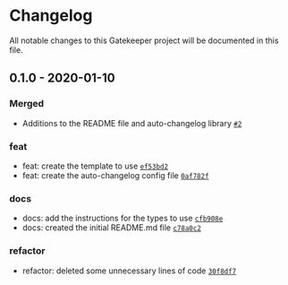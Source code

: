 # Changelog

All notable changes to this Gatekeeper project will be documented in this file.

## 0.1.0 - 2020-01-10

### Merged

- Additions to the README file and auto-changelog library [`#2`](https://github.com/jesuskata/test-newchangelog/pull/2)

### feat

- feat: create the template to use [`ef53bd2`](https://github.com/jesuskata/test-newchangelog/commit/ef53bd28c2f211cc79d0606212df9d894cee5fec)
- feat: create the auto-changelog config file [`0af782f`](https://github.com/jesuskata/test-newchangelog/commit/0af782f2fc1e06f7d1d118981bc5e34dc2f57a72)

### docs

- docs: add the instructions for the types to use [`cfb908e`](https://github.com/jesuskata/test-newchangelog/commit/cfb908e2c66f97216acf85238a9759db18bc2a15)
- docs: created the initial README.md file [`c78a0c2`](https://github.com/jesuskata/test-newchangelog/commit/c78a0c28b59aa8140abf08cc64f12490d8ed176d)

### refactor

- refactor: deleted some unnecessary lines of code [`30f8df7`](https://github.com/jesuskata/test-newchangelog/commit/30f8df745fb2758d7ba2f02db3d96da6af77c9bd)
